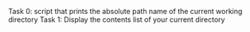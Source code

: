 Task 0: script that prints the absolute path name of the current working directory
Task 1: Display the contents list of your current directory
